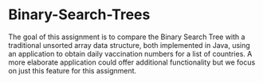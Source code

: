 # Binary-Search-Trees
The goal of this assignment is to compare the Binary Search Tree with a traditional unsorted array data structure, both implemented in Java, using an application to obtain daily vaccination numbers for a list of countries.   A more elaborate application could offer additional functionality but we focus on just this feature for this assignment.
